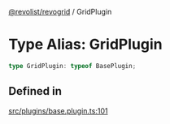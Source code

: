 [@revolist/revogrid](README.md) / GridPlugin

# Type Alias: GridPlugin

```ts
type GridPlugin: typeof BasePlugin;
```

## Defined in

[src/plugins/base.plugin.ts:101](https://github.com/revolist/revogrid/blob/0787a2552cf5bbb21cb9aa4dbfa802d1d65b108b/src/plugins/base.plugin.ts#L101)
